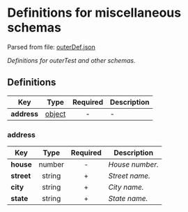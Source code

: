 # __Definitions for miscellaneous schemas__
Parsed from file: [outerDef.json](https://github.com/McCastles/JMC/blob/master/examples/outerDef.json)

_Definitions for outerTest and other schemas._
## __Definitions__

|Key|Type|Required|Description|
|-|:-:|:-:|-|
|__address__|[object](#address)|-|_-_|
### __address__

|Key|Type|Required|Description|
|-|:-:|:-:|-|
|__house__|number|-|_House number._|
|__street__|string|+|_Street name._|
|__city__|string|+|_City name._|
|__state__|string|+|_State name._|